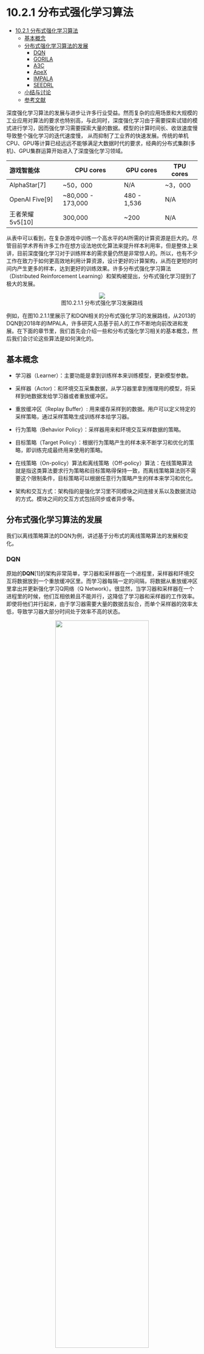 <!--Copyright © Microsoft Corporation. All rights reserved.
  适用于[License](https://github.com/microsoft/AI-System/blob/main/LICENSE)版权许可-->

# 10.2.1 分布式强化学习算法
- [10.2.1 分布式强化学习算法](#1021-分布式强化学习算法)
  - [基本概念](#基本概念)
  - [分布式强化学习算法的发展](#分布式强化学习算法的发展)
    - [DQN](#dqn)
    - [GORILA](#gorila)
    - [A3C](#a3c)
    - [ApeX](#apex)
    - [IMPALA](#impala)
    - [SEEDRL](#seedrl)
  - [小结与讨论](#小结与讨论)
  - [参考文献](#参考文献)

深度强化学习算法的发展与进步让许多行业受益。然而复杂的应用场景和大规模的工业应用对算法的要求也特别高，与此同时，深度强化学习由于需要探索试错的模式进行学习，因而强化学习需要探索大量的数据。模型的计算时间长、收敛速度慢导致整个强化学习的迭代速度慢， 从而抑制了工业界的快速发展。传统的单机CPU、GPU等计算已经远远不能够满足大数据时代的要求，经典的分布式集群(多机)、GPU集群运算开始进入了深度强化学习领域。


|  游戏智能体  | CPU cores | GPU cores | TPU cores | 
|  :----    |     ----  |     ----  |     ----  |
| AlphaStar[7] | ~50，000  | N/A | ~3，000 |
|OpenAI Five[9] | ~80,000 - 173,000 | 480 - 1,536 | N/A |
| 王者荣耀5v5[10] | 300,000 | ~200 | N/A |


从表中可以看到，在复杂游戏中训练一个高水平的AI所需的计算资源是巨大的。尽管目前学术界有许多工作在想方设法地优化算法来提升样本利用率，但是整体上来讲，目前深度强化学习对于训练样本的需求量仍然是非常惊人的。所以，也有不少工作在致力于如何更高效地利用计算资源，设计更好的计算架构，从而在更短的时间内产生更多的样本，达到更好的训练效果。许多分布式强化学习算法（Distributed Reinforcement Learning）和架构被提出，分布式强化学习提到了极大的发展。

  <div align="center">
  <img src="./img/distributed_rl_development_update.png" ch="1000" />
  </div>
  <div align=center>图10.2.1.1 分布式强化学习发展路线</div>

  例如，在图10.2.1.1里展示了和DQN相关的分布式强化学习的发展路线，从2013的DQN到2018年的IMPALA，许多研究人员基于前人的工作不断地向前改进和发展。在下面的章节里，我们首先会介绍一些和分布式强化学习相关的基本概念，然后我们会讨论这些算法是如何演化的。

## 基本概念

- 学习器（Learner）：主要功能是拿到训练样本来训练模型，更新模型参数。

- 采样器（Actor)：和环境交互采集数据，从学习器里拿到推理用的模型，将采样到地数据发给学习器或者重放缓冲区。

- 重放缓冲区（Replay Buffer）: 用来缓存采样到的数据。用户可以定义特定的采样策略，通过采样策略生成训练样本给学习器。

- 行为策略（Behavior Policy）：采样器用来和环境交互采样数据的策略。

- 目标策略（Target Policy）：根据行为策略产生的样本来不断学习和优化的策略，即训练完成最终用来使用的策略。

- 在线策略（On-policy）算法和离线策略（Off-policy）算法：在线策略算法就是指这类算法要求行为策略和目标策略得保持一致，而离线策略算法则不需要这个限制条件，目标策略可以根据任意行为策略产生的样本来学习和优化。

- 架构和交互方式：架构指的是强化学习里不同模块之间连接关系以及数据流动的方式。模块之间的交互方式包括同步或者异步等。

## 分布式强化学习算法的发展

我们以离线策略算法的DQN为例，讲述基于分布式的离线策略算法的发展和变化。

### DQN

原始的**DQN**[1]的架构非常简单，学习器和采样器在一个进程里，采样器和环境交互将数据放到一个重放缓冲区里。而学习器每隔一定的间隔，将数据从重放缓冲区里拿出并更新强化学习Q网络（Q Network）。很显然，当学习器和采样器在一个进程里的时候，他们互相依赖且不能并行，这降低了学习器和采样器的工作效率。即使将他们并行起来，由于学习器需要大量的数据去拟合，而单个采样器的效率太低，导致学习器大部分时间处于效率不高的状态。

  <div align="center">
  <img src="./img/DQN_arch.png" ch="500" width=70% />
  </div>
  <div align=center>图10.2.1.3 DQN的架构 </div>

### GORILA
**Gorila**[2]是早期的将深度强化学习拓展到大规模并行场景的经典工作之一。
当时深度强化学习的SOTA还是DQN算法，因此该工作基于DQN提出了变体，拓展到大规模的计算集群。

在该架构中，学习器中对于Q网络的参数梯度会发给参数服务器（Parameter Server）。参数服务器收到后以异步SGD的方式更新网络模型。这个模型同步到采样器中，采样器基于该模型产生动作在环境中执行，产生的经验轨迹发往重放缓冲区。重放缓冲区中的数据被学习器采样拿去学习。另外，每过N步学习器还会从参数服务器同步最新的Q网络模型参数。在这个闭环中有四个角色：采样器, 学习器, 参数服务器和重放缓冲区。

那么GORILA相比于DQN， 主要的**区别**在于：

- 对于采样器：策略（Policy， 即Q Network）与环境交互，同样涉及探索与利用。但是GORILA里定义了一个捆绑模式（Bundled Mode），即采样器的策略与学习器中实时更新的Q-Network是捆绑的。

- 对于学习器： 学习器中对于Q-Network的参数梯度会发给参数服务器。

- 对于重放缓冲区：在GORILA里分两种形式，在本地模式下就存在采样器所在的机器上；而多机模式下将所有的数据聚合在分布式数据库中，这样的优点是可伸缩性好，缺点是会有额外的通信开销。

- 对于参数服务器：存储Q网络中参数的梯度（Gradient）的变化，好处是可以让Q网络进行回滚，并且可以通过多个梯度来使训练过程更加稳定。在分布式环境中，不可避免的就是稳定性问题（比如节点消失、网速变慢或机器变慢）。GORILA中采用了几个策略来解决这个问题，如丢弃过旧的和损失值（Loss）太过偏离均值时的梯度。

GORILA中可以配置多个学习器、采样器和参数服务器，放在多个进程或多台机器上以分布式的方式并行执行。如实验中参数服务器使用了31台机器，学习器和采样器进程都有100个。实验部分与DQN一样基于Atari平台。在使用相同参数的情况下，该框架中在49中的41个游戏中表现好于非并行版本传统DQN，同时训练耗时也有显著减少。

  <div align="center">
  <img src="./img/GORILA_arch.png" ch="500" />
  </div>
  <div align=center>图10.2.1.4 GORILA的架构 </div>

### A3C
**A3C**[3]是一个基于actor-critic算法。在A3C里没有参数服务器、没有公用的重放缓冲区。

具体来说：

- 每一个工作器（worker）实际上包含一个采样器、一个学习器还有一个小的缓冲区（通常是先进先出）。

- 每一个工作器（worker）中学习器计算得出梯度后都发送给全局网络（global network）。每一个工作器（Worker）中采样器都可以用不同的探索策略与环境进行交互，这些样本可以存在一个小缓冲区中。

- 全局网络（global network）接收多组梯度后再更新参数，再把异步地把参数拷贝给所有工作器。

  <div align="center">
  <img src="./img/A3C_arch.png" ch="500" width="70%"/>
  </div>
  <div align=center>图10.2.1.5 A3C的架构 </div>

而A3C架构的**优点**是：

- 每一个采样器可以用不同的策略探索环境，使得样本更具有多样性，探索到的状态空间更大。
- 全局网络等所有工作器都传递了梯度后再更新，使训练更稳定。

- 大规模并行非常容易。

- 在A3C架构中，每个工作器都独自计算梯度，全局网络只负责使用梯度，所以全局网络的计算量并不大。在作者的原始实现中，A3C不需要GPU资源，只需要CPU即可在Atari等游戏上达到很好的效果。

但同时A3C本身存在着**问题**：

- 当模型变得复杂时，在CPU上计算梯度的耗时会变得非常大，而如果迁移到GPU上，由于每个工作器都需要一个模型的副本，又会需要大量的GPU资源。

- 当模型变大时，传输梯度和模型参数的网络开销也会变得巨大。

- 全局网络使用异步方式更新梯度，这意味着在训练过程中，部分梯度的方向并不正确，从而可能影响最终的训练效果。这个现象会随着工作器的数量增多变得越来越严重，这也一定程度上限制了A3C的横向扩展能力。

### ApeX

**ApeX**[4]是2018年在DQN, GORILA之后的又一个基于DQN的工作。

它和DQN,GORILA的**差别**是：

- 对于采样器: 以不同的探索策略和环境交互。

- 对于学习器: 和GORILA不同，ApeX里中心学习器只有一个，从重放缓冲区里拿到数据学习。

- 对于重放缓冲区：不是均匀采样，而是优先考虑其中的一些样本，从而让算法专注于那些重要的数据。

  <div align="center">
  <img src="./img/ApeX_arch.png" ch="500" width="80%"/>
  </div>
  <div align=center>图10.2.1.6 ApeX的架构 </div>

ApeX架构可以适配到一些现有的算法上，例如DQN或者DDPG。将ApeX架构适配到DQN上的，我们称之为ApeX-DQN。 、在Atari实验环境中，Ape-X DQN的采样器用了360个机器。采样器积累一段时间数据以异步方式发送。学习器以异步方式拿数据。实验结果表示Ape-X比DQN，GORILA在训练速度和最终得分上都有优势。

### IMPALA

**IMPALA** [5]（Importance Weighted Actor-Learner Architectures）是基于actor-critic和A3C的改进，最大的创新是提出了V-trace算法，对off-policy现象做了一定的修正。

在IMPALA架构中，每个采样器都拥有一个模型的副本，采样器发送训练样本给学习器，学习器更新模型之后，会将新模型发送给采样器。在整个过程中，采样器和学习器一直在异步运行中，即学习器只要收到训练数据就会更新模型，不会等待所有的采样器；而采样器在学习器更新模型时依然在采样，不会等待最新的模型。

IMPALA与A3C具体的**区别**在于：

- 对于采样器来说：每一个采样器执行的行为策略不再是只来自一个学习器，可以来自多个学习器. 

- 对于重放缓冲区来说：IMPALA里有两种模式，一种没有引入重放缓冲区，本质上是一种on-policy的算法；另一种是用了随机采样的重放缓冲区；

显然这样的运行方式会产生off-policy现象，即行为策略和目标策略不一致。在IMPALA中，作者在数学上推导出了一种严谨的修正方式：V-trace算法。该算法显著降低了训练样本off-policy带来的影响。下表可知，使用V-trace修正之后，相比于其他几种修正方式，最终的收敛效果有明显提升。

  <div align="center">
  <img src="./img/IMPALA_arch.png" ch="500" width="60%"/>
  </div>
  <div align=center>图10.2.1.7 IMPALA的架构 </div>

### SEEDRL

IMPALA在神经网络模型比较简单的时候性能很好，但当神经网络变得复杂的时候，该架构也有瓶颈。主要的**问题**有以下几点：

- 采样的时候，推理（Inference）放在采样器上执行，因为采样器是运行在CPU上的，所以当神经网络变复杂之后，推理的耗时就会变得很长，影响最终的运行效率。

- 采样器上执行了两种操作，一个是和环境交互，另一个是用行为策略做推理。很多游戏或者环境都是单线程实现的，而神经网络的推理计算则可以使用多线程加速，将两种操作放在一起，整体上会降低CPU的使用率。

- 当模型很大的时候，模型参数的分发会占用大量的带宽。

因为**SEEDRL**[6]的工作就是解决这些问题，SEEDRL的架构对比见下图：

  <div align="center">
  <img src="./img/seed_rl.png" ch="500" width="90%"/>
  </div>
  <div align=center>图1.02.1.8 SEEDRL的架构 </div>

和IMPALA相比，SEEDRL的**区别**主要是：

- 把采样器上的推理过程和学习器放在一同一块TPU上。而采样器和学习器之间只交换状态和采取的动作。

在SEEDRL中，采样器和学习器分布在不同的节点中，采样器通过gRPC来和学习器进行通信，SEEDRL使用了V-Trace来进行off-policy修正。

## 小结与讨论

通过本章的学习，可以发现强化学习算法，尤其是分布式强化学习算法之间的架构是差距非常大的。体现在智能体的运行的硬件，交互的方式，智能体里不同模块之间的连接关系等都会有很大的差别。在下一章里，我们会讨论算法架构之间的差异会给设计强化学习系统带来什么样的挑战。

## 参考文献

- [1] Mnih V, Kavukcuoglu K, Silver D, et al. Playing atari with deep reinforcement learning[J]. arXiv preprint arXiv:1312.5602, 2013.
- [2] Nair A, Srinivasan P, Blackwell S, et al. Massively parallel methods for deep reinforcement learning[J]. arXiv preprint arXiv:1507.04296, 2015.
- [3] Mnih V, Badia A P, Mirza M, et al. Asynchronous methods for deep reinforcement learning[C]//International conference on machine learning. PMLR, 2016: 1928-1937.
- [4] D. Horgan, J. Quan, D. Budden, G. Barth-Maron, M. Hessel, H. Van Hasselt and D. Silver, "Distributed prioritized experience replay," arXiv preprint arXiv:1803.00933, 2018.
- [5] Espeholt L, Soyer H, Munos R, et al. Impala: Scalable distributed deep-rl with importance weighted actor-learner architectures[C]//International Conference on Machine Learning. PMLR, 2018: 1407-1416.
- [6] Espeholt L, Marinier R, Stanczyk P, et al. Seed rl: Scalable and efficient deep-rl with accelerated central inference[J]. arXiv preprint arXiv:1910.06591, 2019.
- [7] Arulkumaran K, Cully A, Togelius J. Alphastar: An evolutionary computation perspective[C]//Proceedings of the genetic and evolutionary computation conference companion. 2019: 314-315.
- [8] Raiman J, Zhang S, Wolski F. Long-term planning and situational awareness in OpenAI five[J]. arXiv preprint arXiv:1912.06721, 2019.
- [9] Berner C, Brockman G, Chan B, et al. Dota 2 with large scale deep reinforcement learning[J]. arXiv preprint arXiv:1912.06680, 2019.
- [10] Ye D, Liu Z, Sun M, et al. Mastering complex control in moba games with deep reinforcement learning[C]//Proceedings of the AAAI Conference on Artificial Intelligence. 2020, 34(04): 6672-6679.
